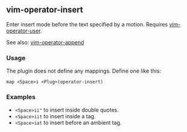## vim-operator-insert

  Enter insert mode before the text specified by a motion. Requires
  [vim-operator-user](https://github.com/kana/vim-operator-user).

  See also: [vim-operator-append](https://github.com/mwgkgk/vim-operator-append)

### Usage

  The plugin does not define any mappings. Define one like this:

    map <Space>i <Plug>(operator-insert)

### Examples

 - `<Space>ii"` to insert inside double quotes.
 - `<Space>iit` to insert inside a tag.
 - `<Space>iat` to insert before an ambient tag.
